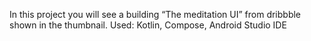 In this project you will see a building “The meditation UI” from dribbble shown in the thumbnail. Used: Kotlin, Compose, Android Studio IDE
